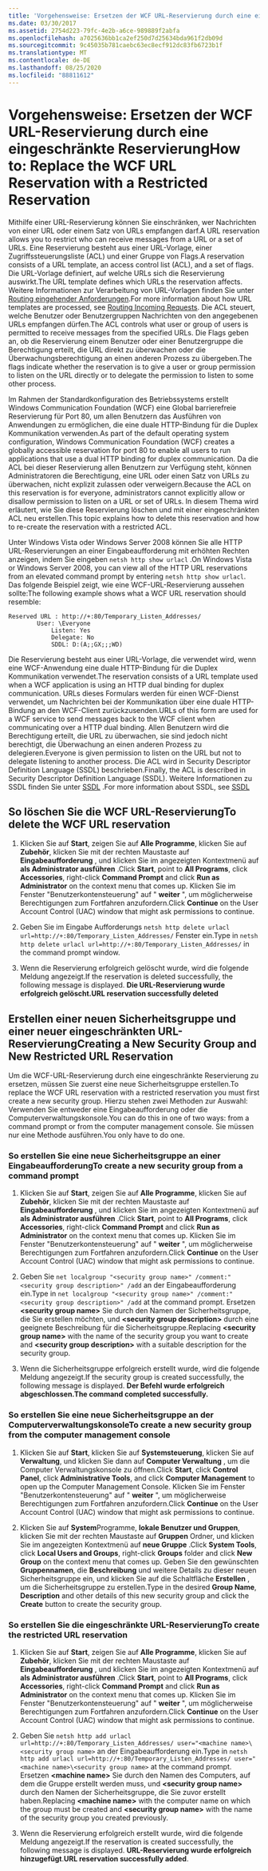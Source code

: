 ```yaml
---
title: 'Vorgehensweise: Ersetzen der WCF URL-Reservierung durch eine eingeschränkte Reservierung'
ms.date: 03/30/2017
ms.assetid: 2754d223-79fc-4e2b-a6ce-989889f2abfa
ms.openlocfilehash: a7025636bb1ca2ef250d7d25634bda961f2db09d
ms.sourcegitcommit: 9c45035b781caebc63ec8ecf912dc83fb6723b1f
ms.translationtype: MT
ms.contentlocale: de-DE
ms.lasthandoff: 08/25/2020
ms.locfileid: "88811612"
---
```

# <a name="how-to-replace-the-wcf-url-reservation-with-a-restricted-reservation"></a><span data-ttu-id="9e325-102">Vorgehensweise: Ersetzen der WCF URL-Reservierung durch eine eingeschränkte Reservierung</span><span class="sxs-lookup"><span data-stu-id="9e325-102">How to: Replace the WCF URL Reservation with a Restricted Reservation</span></span>

<span data-ttu-id="9e325-103">Mithilfe einer URL-Reservierung können Sie einschränken, wer Nachrichten von einer URL oder einem Satz von URLs empfangen darf.</span><span class="sxs-lookup"><span data-stu-id="9e325-103">A URL reservation allows you to restrict who can receive messages from a URL or a set of URLs.</span></span> <span data-ttu-id="9e325-104">Eine Reservierung besteht aus einer URL-Vorlage, einer Zugriffssteuerungsliste (ACL) und einer Gruppe von Flags.</span><span class="sxs-lookup"><span data-stu-id="9e325-104">A reservation consists of a URL template, an access control list (ACL), and a set of flags.</span></span> <span data-ttu-id="9e325-105">Die URL-Vorlage definiert, auf welche URLs sich die Reservierung auswirkt.</span><span class="sxs-lookup"><span data-stu-id="9e325-105">The URL template defines which URLs the reservation affects.</span></span> <span data-ttu-id="9e325-106">Weitere Informationen zur Verarbeitung von URL-Vorlagen finden Sie unter [Routing eingehender Anforderungen](/windows/win32/http/routing-incoming-requests).</span><span class="sxs-lookup"><span data-stu-id="9e325-106">For more information about how URL templates are processed, see [Routing Incoming Requests](/windows/win32/http/routing-incoming-requests).</span></span> <span data-ttu-id="9e325-107">Die ACL steuert, welche Benutzer oder Benutzergruppen Nachrichten von den angegebenen URLs empfangen dürfen.</span><span class="sxs-lookup"><span data-stu-id="9e325-107">The ACL controls what user or group of users is permitted to receive messages from the specified URLs.</span></span> <span data-ttu-id="9e325-108">Die Flags geben an, ob die Reservierung einem Benutzer oder einer Benutzergruppe die Berechtigung erteilt, die URL direkt zu überwachen oder die Überwachungsberechtigung an einen anderen Prozess zu übergeben.</span><span class="sxs-lookup"><span data-stu-id="9e325-108">The flags indicate whether the reservation is to give a user or group permission to listen on the URL directly or to delegate the permission to listen to some other process.</span></span>  
  
 <span data-ttu-id="9e325-109">Im Rahmen der Standardkonfiguration des Betriebssystems erstellt Windows Communication Foundation (WCF) eine Global barrierefreie Reservierung für Port 80, um allen Benutzern das Ausführen von Anwendungen zu ermöglichen, die eine duale HTTP-Bindung für die Duplex Kommunikation verwenden.</span><span class="sxs-lookup"><span data-stu-id="9e325-109">As part of the default operating system configuration, Windows Communication Foundation (WCF) creates a globally accessible reservation for port 80 to enable all users to run applications that use a dual HTTP binding for duplex communication.</span></span> <span data-ttu-id="9e325-110">Da die ACL bei dieser Reservierung allen Benutzern zur Verfügung steht, können Administratoren die Berechtigung, eine URL oder einen Satz von URLs zu überwachen, nicht explizit zulassen oder verweigern.</span><span class="sxs-lookup"><span data-stu-id="9e325-110">Because the ACL on this reservation is for everyone, administrators cannot explicitly allow or disallow permission to listen on a URL or set of URLs.</span></span> <span data-ttu-id="9e325-111">In diesem Thema wird erläutert, wie Sie diese Reservierung löschen und mit einer eingeschränkten ACL neu erstellen.</span><span class="sxs-lookup"><span data-stu-id="9e325-111">This topic explains how to delete this reservation and how to re-create the reservation with a restricted ACL.</span></span>  
  
<span data-ttu-id="9e325-112">Unter Windows Vista oder Windows Server 2008 können Sie alle HTTP URL-Reservierungen an einer Eingabeaufforderung mit erhöhten Rechten anzeigen, indem Sie eingeben `netsh http show urlacl` .</span><span class="sxs-lookup"><span data-stu-id="9e325-112">On Windows Vista or Windows Server 2008, you can view all of the HTTP URL reservations from an elevated command prompt by entering `netsh http show urlacl`.</span></span> <span data-ttu-id="9e325-113">Das folgende Beispiel zeigt, wie eine WCF-URL-Reservierung aussehen sollte:</span><span class="sxs-lookup"><span data-stu-id="9e325-113">The following example shows what a WCF URL reservation should resemble:</span></span>

```output
Reserved URL : http://+:80/Temporary_Listen_Addresses/  
        User: \Everyone  
            Listen: Yes  
            Delegate: No  
            SDDL: D:(A;;GX;;;WD)  
```

 <span data-ttu-id="9e325-114">Die Reservierung besteht aus einer URL-Vorlage, die verwendet wird, wenn eine WCF-Anwendung eine duale HTTP-Bindung für die Duplex Kommunikation verwendet.</span><span class="sxs-lookup"><span data-stu-id="9e325-114">The reservation consists of a URL template used when a WCF application is using an HTTP dual binding for duplex communication.</span></span> <span data-ttu-id="9e325-115">URLs dieses Formulars werden für einen WCF-Dienst verwendet, um Nachrichten bei der Kommunikation über eine duale HTTP-Bindung an den WCF-Client zurückzusenden.</span><span class="sxs-lookup"><span data-stu-id="9e325-115">URLs of this form are used for a WCF service to send messages back to the WCF client when communicating over a HTTP dual binding.</span></span> <span data-ttu-id="9e325-116">Allen Benutzern wird die Berechtigung erteilt, die URL zu überwachen, sie sind jedoch nicht berechtigt, die Überwachung an einen anderen Prozess zu delegieren.</span><span class="sxs-lookup"><span data-stu-id="9e325-116">Everyone is given permission to listen on the URL but not to delegate listening to another process.</span></span> <span data-ttu-id="9e325-117">Die ACL wird in Security Descriptor Definition Language (SSDL) beschrieben.</span><span class="sxs-lookup"><span data-stu-id="9e325-117">Finally, the ACL is described in Security Descriptor Definition Language (SSDL).</span></span> <span data-ttu-id="9e325-118">Weitere Informationen zu SSDL finden Sie unter [SSDL](/windows/win32/secauthz/security-descriptor-definition-language) .</span><span class="sxs-lookup"><span data-stu-id="9e325-118">For more information about SSDL, see [SSDL](/windows/win32/secauthz/security-descriptor-definition-language)</span></span>  
  
## <a name="to-delete-the-wcf-url-reservation"></a><span data-ttu-id="9e325-119">So löschen Sie die WCF URL-Reservierung</span><span class="sxs-lookup"><span data-stu-id="9e325-119">To delete the WCF URL reservation</span></span>  
  
1. <span data-ttu-id="9e325-120">Klicken Sie auf **Start**, zeigen Sie auf **Alle Programme**, klicken Sie auf **Zubehör**, klicken Sie mit der rechten Maustaste auf **Eingabeaufforderung** , und klicken Sie im angezeigten Kontextmenü auf **als Administrator ausführen** .</span><span class="sxs-lookup"><span data-stu-id="9e325-120">Click **Start**, point to **All Programs**, click **Accessories**, right-click **Command Prompt** and click **Run as Administrator** on the context menu that comes up.</span></span> <span data-ttu-id="9e325-121">Klicken Sie im Fenster "Benutzerkontensteuerung" auf " **weiter** ", um möglicherweise Berechtigungen zum Fortfahren anzufordern.</span><span class="sxs-lookup"><span data-stu-id="9e325-121">Click **Continue** on the User Account Control (UAC) window that might ask permissions to continue.</span></span>  
  
2. <span data-ttu-id="9e325-122">Geben Sie im Eingabe Aufforderungs `netsh http delete urlacl url=http://+:80/Temporary_Listen_Addresses/` Fenster ein.</span><span class="sxs-lookup"><span data-stu-id="9e325-122">Type in `netsh http delete urlacl url=http://+:80/Temporary_Listen_Addresses/` in the command prompt window.</span></span>  
  
3. <span data-ttu-id="9e325-123">Wenn die Reservierung erfolgreich gelöscht wurde, wird die folgende Meldung angezeigt.</span><span class="sxs-lookup"><span data-stu-id="9e325-123">If the reservation is deleted successfully, the following message is displayed.</span></span> <span data-ttu-id="9e325-124">**Die URL-Reservierung wurde erfolgreich gelöscht.**</span><span class="sxs-lookup"><span data-stu-id="9e325-124">**URL reservation successfully deleted**</span></span>  
  
## <a name="creating-a-new-security-group-and-new-restricted-url-reservation"></a><span data-ttu-id="9e325-125">Erstellen einer neuen Sicherheitsgruppe und einer neuer eingeschränkten URL-Reservierung</span><span class="sxs-lookup"><span data-stu-id="9e325-125">Creating a New Security Group and New Restricted URL Reservation</span></span>  
 <span data-ttu-id="9e325-126">Um die WCF-URL-Reservierung durch eine eingeschränkte Reservierung zu ersetzen, müssen Sie zuerst eine neue Sicherheitsgruppe erstellen.</span><span class="sxs-lookup"><span data-stu-id="9e325-126">To replace the WCF URL reservation with a restricted reservation you must first create a new security group.</span></span> <span data-ttu-id="9e325-127">Hierzu stehen zwei Methoden zur Auswahl: Verwenden Sie entweder eine Eingabeaufforderung oder die Computerverwaltungskonsole.</span><span class="sxs-lookup"><span data-stu-id="9e325-127">You can do this in one of two ways: from a command prompt or from the computer management console.</span></span> <span data-ttu-id="9e325-128">Sie müssen nur eine Methode ausführen.</span><span class="sxs-lookup"><span data-stu-id="9e325-128">You only have to do one.</span></span>  
  
### <a name="to-create-a-new-security-group-from-a-command-prompt"></a><span data-ttu-id="9e325-129">So erstellen Sie eine neue Sicherheitsgruppe an einer Eingabeaufforderung</span><span class="sxs-lookup"><span data-stu-id="9e325-129">To create a new security group from a command prompt</span></span>  
  
1. <span data-ttu-id="9e325-130">Klicken Sie auf **Start**, zeigen Sie auf **Alle Programme**, klicken Sie auf **Zubehör**, klicken Sie mit der rechten Maustaste auf **Eingabeaufforderung** , und klicken Sie im angezeigten Kontextmenü auf **als Administrator ausführen** .</span><span class="sxs-lookup"><span data-stu-id="9e325-130">Click **Start**, point to **All Programs**, click **Accessories**, right-click **Command Prompt** and click **Run as Administrator** on the context menu that comes up.</span></span> <span data-ttu-id="9e325-131">Klicken Sie im Fenster "Benutzerkontensteuerung" auf " **weiter** ", um möglicherweise Berechtigungen zum Fortfahren anzufordern.</span><span class="sxs-lookup"><span data-stu-id="9e325-131">Click **Continue** on the User Account Control (UAC) window that might ask permissions to continue.</span></span>  
  
2. <span data-ttu-id="9e325-132">Geben Sie `net localgroup "<security group name>" /comment:"<security group description>" /add` an der Eingabeaufforderung ein.</span><span class="sxs-lookup"><span data-stu-id="9e325-132">Type in `net localgroup "<security group name>" /comment:"<security group description>" /add` at the command prompt.</span></span> <span data-ttu-id="9e325-133">Ersetzen **\<security group name>** Sie durch den Namen der Sicherheitsgruppe, die Sie erstellen möchten, und **\<security group description>** durch eine geeignete Beschreibung für die Sicherheitsgruppe.</span><span class="sxs-lookup"><span data-stu-id="9e325-133">Replacing **\<security group name>** with the name of the security group you want to create and **\<security group description>** with a suitable description for the security group.</span></span>  
  
3. <span data-ttu-id="9e325-134">Wenn die Sicherheitsgruppe erfolgreich erstellt wurde, wird die folgende Meldung angezeigt.</span><span class="sxs-lookup"><span data-stu-id="9e325-134">If the security group is created successfully, the following message is displayed.</span></span> <span data-ttu-id="9e325-135">**Der Befehl wurde erfolgreich abgeschlossen.**</span><span class="sxs-lookup"><span data-stu-id="9e325-135">**The command completed successfully.**</span></span>  
  
### <a name="to-create-a-new-security-group-from-the-computer-management-console"></a><span data-ttu-id="9e325-136">So erstellen Sie eine neue Sicherheitsgruppe an der Computerverwaltungskonsole</span><span class="sxs-lookup"><span data-stu-id="9e325-136">To create a new security group from the computer management console</span></span>  
  
1. <span data-ttu-id="9e325-137">Klicken Sie auf **Start**, klicken Sie auf **Systemsteuerung**, klicken Sie auf **Verwaltung**, und klicken Sie dann auf **Computer Verwaltung** , um die Computer Verwaltungskonsole zu öffnen.</span><span class="sxs-lookup"><span data-stu-id="9e325-137">Click **Start**, click **Control Panel**, click **Administrative Tools**, and click **Computer Management** to open up the Computer Management Console.</span></span> <span data-ttu-id="9e325-138">Klicken Sie im Fenster "Benutzerkontensteuerung" auf " **weiter** ", um möglicherweise Berechtigungen zum Fortfahren anzufordern.</span><span class="sxs-lookup"><span data-stu-id="9e325-138">Click **Continue** on the User Account Control (UAC) window that might ask permissions to continue.</span></span>  
  
2. <span data-ttu-id="9e325-139">Klicken Sie auf **System**Programme, **lokale Benutzer und Gruppen**, klicken Sie mit der rechten Maustaste auf **Gruppen** Ordner, und klicken Sie im angezeigten Kontextmenü auf **neue Gruppe** .</span><span class="sxs-lookup"><span data-stu-id="9e325-139">Click **System Tools**, click **Local Users and Groups**, right-click **Groups** folder and click **New Group** on the context menu that comes up.</span></span> <span data-ttu-id="9e325-140">Geben Sie den gewünschten **Gruppennamen**, die **Beschreibung** und weitere Details zu dieser neuen Sicherheitsgruppe ein, und klicken Sie auf die Schaltfläche **Erstellen** , um die Sicherheitsgruppe zu erstellen.</span><span class="sxs-lookup"><span data-stu-id="9e325-140">Type in the desired **Group Name**, **Description** and other details of this new security group and click the **Create** button to create the security group.</span></span>  
  
### <a name="to-create-the-restricted-url-reservation"></a><span data-ttu-id="9e325-141">So erstellen Sie die eingeschränkte URL-Reservierung</span><span class="sxs-lookup"><span data-stu-id="9e325-141">To create the restricted URL reservation</span></span>  
  
1. <span data-ttu-id="9e325-142">Klicken Sie auf **Start**, zeigen Sie auf **Alle Programme**, klicken Sie auf **Zubehör**, klicken Sie mit der rechten Maustaste auf **Eingabeaufforderung** , und klicken Sie im angezeigten Kontextmenü auf **als Administrator ausführen** .</span><span class="sxs-lookup"><span data-stu-id="9e325-142">Click **Start**, point to **All Programs**, click **Accessories**, right-click **Command Prompt** and click **Run as Administrator** on the context menu that comes up.</span></span> <span data-ttu-id="9e325-143">Klicken Sie im Fenster "Benutzerkontensteuerung" auf " **weiter** ", um möglicherweise Berechtigungen zum Fortfahren anzufordern.</span><span class="sxs-lookup"><span data-stu-id="9e325-143">Click **Continue** on the User Account Control (UAC) window that might ask permissions to continue.</span></span>  
  
2. <span data-ttu-id="9e325-144">Geben Sie `netsh http add urlacl url=http://+:80/Temporary_Listen_Addresses/ user="<machine name>\<security group name>` an der Eingabeaufforderung ein.</span><span class="sxs-lookup"><span data-stu-id="9e325-144">Type in `netsh http add urlacl url=http://+:80/Temporary_Listen_Addresses/ user="<machine name>\<security group name>` at the command prompt.</span></span> <span data-ttu-id="9e325-145">Ersetzen **\<machine name>** Sie durch den Namen des Computers, auf dem die Gruppe erstellt werden muss, und **\<security group name>** durch den Namen der Sicherheitsgruppe, die Sie zuvor erstellt haben.</span><span class="sxs-lookup"><span data-stu-id="9e325-145">Replacing **\<machine name>** with the computer name on which the group must be created and **\<security group name>** with the name of the security group you created previously.</span></span>  
  
3. <span data-ttu-id="9e325-146">Wenn die Reservierung erfolgreich erstellt wurde, wird die folgende Meldung angezeigt.</span><span class="sxs-lookup"><span data-stu-id="9e325-146">If the reservation is created successfully, the following message is displayed.</span></span> <span data-ttu-id="9e325-147">**URL-Reservierung wurde erfolgreich hinzugefügt**.</span><span class="sxs-lookup"><span data-stu-id="9e325-147">**URL reservation successfully added**.</span></span>
